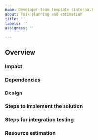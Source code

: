 ```yaml
---
name: Developer team template (internal)
about: Task planning and estimation
title: ''
labels: ''
assignees: ''

---
```


## Overview
<!-- Describe the task or solution. -->

### Impact
<!-- Describe which part of the code will be impacted. -->

### Dependencies
<!-- To provide this solution, is any other work required in another component or by another team? -->

### Design
<!-- Describe the issues which need to be addressed or resolved before attempting implementation. -->

### Steps to implement the solution
<!-- Provide a list of steps needed to implement the solution. -->

### Steps for integration testing
<!-- If applicable, describe the steps for an integration test. -->

### Resource estimation
<!-- How many developers?
Estimation of time required? -->
